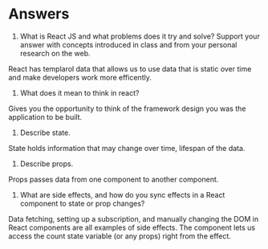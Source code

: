 # Answers

1. What is React JS and what problems does it try and solve? Support your answer with concepts introduced in class and from your personal research on the web.

React has templarol data that allows us to use data that is static over time and make developers work more efficently.

1. What does it mean to think in react?

Gives you the opportunity to think of the framework design you was the application to be built.

1. Describe state.

State holds information that may change over time, lifespan of the data.

1. Describe props.

Props passes data from one component to another component.

1. What are side effects, and how do you sync effects in a React component to state or prop changes?

Data fetching, setting up a subscription, and manually changing the DOM in React components are all examples of side effects. The component lets us access the count state variable (or any props) right from the effect.

